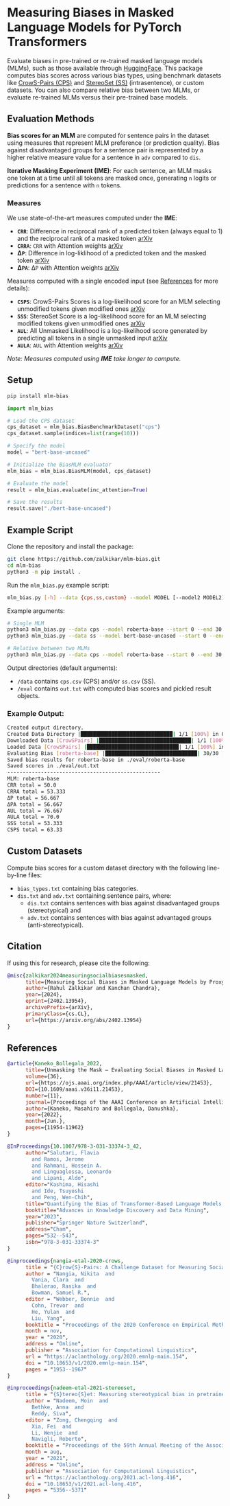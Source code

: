 # Measuring Biases in Masked Language Models for PyTorch Transformers

Evaluate biases in pre-trained or re-trained masked language models (MLMs), such as those available through [HuggingFace](https://huggingface.co/models). This package computes bias scores across various bias types, using benchmark datasets like [CrowS-Pairs (CPS)](https://github.com/nyu-mll/crows-pairs) and [StereoSet (SS)](https://github.com/moinnadeem/StereoSet) (intrasentence), or custom datasets. You can also compare relative bias between two MLMs, or evaluate re-trained MLMs versus their pre-trained base models.

## Evaluation Methods

**Bias scores for an MLM** are computed for sentence pairs in the dataset using measures that represent MLM preference (or prediction quality). Bias against disadvantaged groups for a sentence pair is represented by a higher relative measure value for a sentence in `adv` compared to `dis`.

**Iterative Masking Experiment (IME)**: For each sentence, an MLM masks one token at a time until all tokens are masked once, generating `n` logits or predictions for a sentence with `n` tokens.

### Measures

We use state-of-the-art measures computed under the **IME**:

- **`CRR`**: Difference in reciprocal rank of a predicted token (always equal to 1) and the reciprocal rank of a masked token [arXiv](https://arxiv.org/abs/2402.13954)
- **`CRRA`**: `CRR` with Attention weights [arXiv](https://arxiv.org/abs/2402.13954)
- **&Delta;`P`**: Difference in log-liklihood of a predicted token and the masked token [arXiv](https://arxiv.org/abs/2402.13954)
- **&Delta;`PA`**: &Delta;`P` with Attention weights [arXiv](https://arxiv.org/abs/2402.13954)

Measures computed with a single encoded input (see [References](#references) for more details):
- **`CSPS`**: CrowS-Pairs Scores is a log-likelihood score for an MLM selecting unmodified tokens given modified ones [arXiv](https://arxiv.org/abs/2010.00133)
- **`SSS`**: StereoSet Score is a log-likelihood score for an MLM selecting modified tokens given unmodified ones [arXiv](https://arxiv.org/abs/2004.09456)
- **`AUL`**: All Unmasked Likelihood is a log-likelihood score generated by predicting all tokens in a single unmasked input [arXiv](https://arxiv.org/abs/2104.07496)
- **`AULA`**: `AUL` with Attention weights [arXiv](https://arxiv.org/abs/2104.07496)

*Note: Measures computed using ***IME*** take longer to compute.*

## Setup

```bash
pip install mlm-bias
```

```python
import mlm_bias

# Load the CPS dataset
cps_dataset = mlm_bias.BiasBenchmarkDataset("cps")
cps_dataset.sample(indices=list(range(10)))

# Specify the model
model = "bert-base-uncased"

# Initialize the BiasMLM evaluator
mlm_bias = mlm_bias.BiasMLM(model, cps_dataset)

# Evaluate the model
result = mlm_bias.evaluate(inc_attention=True)

# Save the results
result.save("./bert-base-uncased")
```

## Example Script

Clone the repository and install the package:

```bash
git clone https://github.com/zalkikar/mlm-bias.git
cd mlm-bias
python3 -m pip install .
```

Run the `mlm_bias.py` example script:

```bash
mlm_bias.py [-h] --data {cps,ss,custom} --model MODEL [--model2 MODEL2] [--output OUTPUT] [--measures {all,crr,crra,dp,dpa,aul,aula,csps,sss}] [--start S] [--end E]
```

Example arguments:

```bash
# Single MLM
python3 mlm_bias.py --data cps --model roberta-base --start 0 --end 30
python3 mlm_bias.py --data ss --model bert-base-uncased --start 0 --end 30

# Relative between two MLMs
python3 mlm_bias.py --data cps --model roberta-base --start 0 --end 30 --model2 bert-base-uncased
```

Output directories (default arguments):
- `/data` contains `cps.csv` (CPS) and/or `ss.csv` (SS).
- `/eval` contains `out.txt` with computed bias scores and pickled result objects.


### Example Output:

```bash
Created output directory.
Created Data Directory |██████████████████████████████| 1/1 [100%] in 0s ETA: 0s
Downloaded Data [CrowSPairs] |██████████████████████████████| 1/1 [100%] in 0s ETA: 0s
Loaded Data [CrowSPairs] |██████████████████████████████| 1/1 [100%] in 0s ETA: 0s
Evaluating Bias [roberta-base] |██████████████████████████████| 30/30 [100%] in 2m 46s ETA: 0s
Saved bias results for roberta-base in ./eval/roberta-base
Saved scores in ./eval/out.txt
--------------------------------------------------
MLM: roberta-base
CRR total = 50.0
CRRA total = 53.333
ΔP total = 56.667
ΔPA total = 56.667
AUL total = 76.667
AULA total = 70.0
SSS total = 53.333
CSPS total = 63.33
```

## Custom Datasets

Compute bias scores for a custom dataset directory with the following line-by-line files:

- `bias_types.txt` containing bias categories.
- `dis.txt` and `adv.txt` containing sentence pairs, where:
  - `dis.txt` contains sentences with bias against disadvantaged groups (stereotypical) and
  - `adv.txt` contains sentences with bias against advantaged groups (anti-stereotypical).

## Citation

If using this for research, please cite the following:

```bibtex
@misc{zalkikar2024measuringsocialbiasesmasked,
      title={Measuring Social Biases in Masked Language Models by Proxy of Prediction Quality},
      author={Rahul Zalkikar and Kanchan Chandra},
      year={2024},
      eprint={2402.13954},
      archivePrefix={arXiv},
      primaryClass={cs.CL},
      url={https://arxiv.org/abs/2402.13954}
}
```

## References

```bibtex
@article{Kaneko_Bollegala_2022,
      title={Unmasking the Mask – Evaluating Social Biases in Masked Language Models},
      volume={36},
      url={https://ojs.aaai.org/index.php/AAAI/article/view/21453},
      DOI={10.1609/aaai.v36i11.21453},
      number={11},
      journal={Proceedings of the AAAI Conference on Artificial Intelligence},
      author={Kaneko, Masahiro and Bollegala, Danushka},
      year={2022},
      month={Jun.},
      pages={11954-11962}
}
```

```bibtex
@InProceedings{10.1007/978-3-031-33374-3_42,
      author="Salutari, Flavia
        and Ramos, Jerome
        and Rahmani, Hossein A.
        and Linguaglossa, Leonardo
        and Lipani, Aldo",
      editor="Kashima, Hisashi
        and Ide, Tsuyoshi
        and Peng, Wen-Chih",
      title="Quantifying the Bias of Transformer-Based Language Models for African American English in Masked Language Modeling",
      booktitle="Advances in Knowledge Discovery and Data Mining",
      year="2023",
      publisher="Springer Nature Switzerland",
      address="Cham",
      pages="532--543",
      isbn="978-3-031-33374-3"
}
```

```bibtex
@inproceedings{nangia-etal-2020-crows,
      title = "{C}row{S}-Pairs: A Challenge Dataset for Measuring Social Biases in Masked Language Models",
      author = "Nangia, Nikita  and
        Vania, Clara  and
        Bhalerao, Rasika  and
        Bowman, Samuel R.",
      editor = "Webber, Bonnie  and
        Cohn, Trevor  and
        He, Yulan  and
        Liu, Yang",
      booktitle = "Proceedings of the 2020 Conference on Empirical Methods in Natural Language Processing (EMNLP)",
      month = nov,
      year = "2020",
      address = "Online",
      publisher = "Association for Computational Linguistics",
      url = "https://aclanthology.org/2020.emnlp-main.154",
      doi = "10.18653/v1/2020.emnlp-main.154",
      pages = "1953--1967"
}
```

```bibtex
@inproceedings{nadeem-etal-2021-stereoset,
      title = "{S}tereo{S}et: Measuring stereotypical bias in pretrained language models",
      author = "Nadeem, Moin  and
        Bethke, Anna  and
        Reddy, Siva",
      editor = "Zong, Chengqing  and
        Xia, Fei  and
        Li, Wenjie  and
        Navigli, Roberto",
      booktitle = "Proceedings of the 59th Annual Meeting of the Association for Computational Linguistics and the 11th International Joint Conference on Natural Language Processing (Volume 1: Long Papers)",
      month = aug,
      year = "2021",
      address = "Online",
      publisher = "Association for Computational Linguistics",
      url = "https://aclanthology.org/2021.acl-long.416",
      doi = "10.18653/v1/2021.acl-long.416",
      pages = "5356--5371"
}
```
